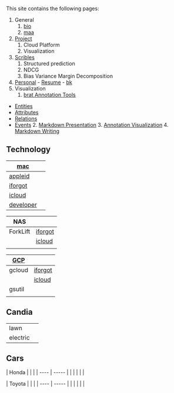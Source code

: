 



This site contains the following pages:

1. General
    1. [bio](https://en.wikipedia.org/wiki/Bioinformatics)
    2. [maa](https://www.maa.org)
2. [Project](../../../k2)
    1. Cloud Platform
    2. Visualization
3. [Scribles](../../../w3)
    1. Structured prediction
    2. NDCG
    3. Bias Variance Margin Decomposition
4. [Personal](../../../d4/) - [Resume](.././../d4/) - [bk](.././../d4/)
5. Visualization
    1. [brat Annotation Tools ](http://brat.nlplab.org/sitemap.html)
 - [Entities](../../../w3/l17/brat/v14ex/b14aEntities.html)
 - [Attributes](../../../w3/l17/brat/v14ex/b14bAttribute.html)
 - [Relations](../../../w3/l17/brat/v14ex/b14cRelation.html)
 - [Events](../../../w3/l17/brat/v14ex/b14dEvent.html)
    2. [Markdown Presentation](../../../w3/yXX/md/README.html)
    3. [Annotation Visualization](../../../w3/yXX/anno/anno.html)
    4. [Markdown Writing](../../../w3/yXX/wt/w1a/)


## Technology

| [mac](../../../k2/kMac/) |   |
| ---- | ----- |
| [appleid](https://appleid.apple.com) | |
| [iforgot](https://iforgot.apple.com) |    |
| [icloud](https://www.icloud.com/) |    |
| [developer](https://) |   |



| NAS|   |
| ---- | ----- |
| ForkLift |   [iforgot](iforgot.apple.com) |
|  |   [icloud](https://www.icloud.com/) |
|  | |



| [GCP](https://cloud.google.com/) |   |
| ---- | ----- |
| gcloud |   [iforgot](iforgot.apple.com) |
|        |   [icloud](https://www.icloud.com/) |
| gsutil |   |
|        |   |


## Candia

|   |   |
| ---- | ----- |
| lawn |   |
| electric |   |

## Cars

| Honda     |       | |
| ---- | ----- | |
|      |       | |

| Toyota     |       | |
| ---- | ----- | |
|      |       | |

